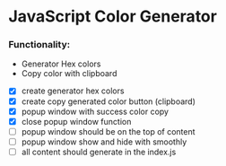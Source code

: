 # JavaScript Color Generator

### Functionality:
* Generator Hex colors
* Copy color with clipboard

-[X] create generator hex colors
-[X] create copy generated color button (clipboard)
-[X] popup window with success color copy 
-[X] close popup window function
-[ ] popup window should be on the top of content
-[ ] popup window show and hide with smoothly
-[ ] all content should generate in the index.js
